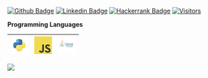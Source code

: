[![Github Badge](http://img.shields.io/badge/-Github-black?style=flat-square&logo=github&link=https://github.com/lucaslouca/)](https://github.com/lucaslouca/) 
[![Linkedin Badge](https://img.shields.io/badge/-LinkedIn-blue?style=flat-square&logo=Linkedin&logoColor=white&link=https://www.linkedin.com/in/lucaslouca/)](https://www.linkedin.com/in/lucaslouca)
[![Hackerrank Badge](https://img.shields.io/badge/-Hackerrank-2EC866?style=flat-square&logo=HackerRank&logoColor=white&link=https://www.hackerrank.com/lucasl)](https://www.hackerrank.com/lucasl)
[![Visitors](https://visitor-badge.glitch.me/badge?page_id=lucaslouca.visitor-badge)](https://github.com/lucaslouca) 

**Programming Languages**

<img title="Python" alt="Python" width="40px" src="https://raw.githubusercontent.com/github/explore/master/topics/python/python.png" />|<img alt="JS" title="JavaScript" width="40px" src="https://raw.githubusercontent.com/github/explore/master/topics/javascript/javascript.png">|<img title="Java" alt="Java" width="40px" src="https://raw.githubusercontent.com/github/explore/master/topics/java/java.png">
|--|--|--|

<img align="center" src="https://github-readme-stats.vercel.app/api/top-langs/?username=lucaslouca&theme=react&line_height=27&layout=compact" />

